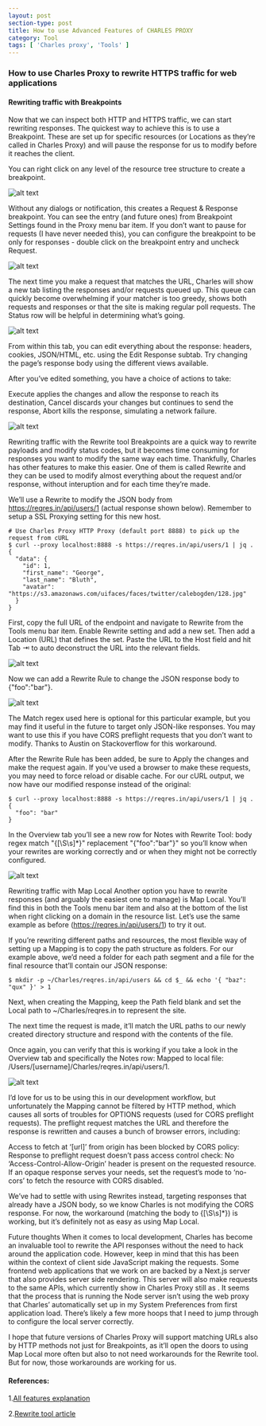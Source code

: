 ```yaml
---
layout: post
section-type: post
title: How to use Advanced Features of CHARLES PROXY
category: Tool
tags: [ 'Charles proxy', 'Tools' ]
---
```


### How to use Charles Proxy to rewrite HTTPS traffic for web applications

#### Rewriting traffic with Breakpoints

Now that we can inspect both HTTP and HTTPS traffic, we can start rewriting responses. The quickest way to achieve this is to use a Breakpoint. These are set up for specific resources (or Locations as they’re called in Charles Proxy) and will pause the response for us to modify before it reaches the client.

You can right click on any level of the resource tree structure to create a breakpoint.

![alt text](../../../../img/CharlesProxy/breakpoints.png)

Without any dialogs or notification, this creates a Request & Response breakpoint. You can see the entry (and future ones) from Breakpoint Settings found in the Proxy menu bar item. If you don’t want to pause for requests (I have never needed this), you can configure the breakpoint to be only for responses - double click on the breakpoint entry and uncheck Request.

![alt text](../../../../img/CharlesProxy/edit-breakpoint.png)

The next time you make a request that matches the URL, Charles will show a new tab listing the responses and/or requests queued up. This queue can quickly become overwhelming if your matcher is too greedy, shows both requests and responses or that the site is making regular poll requests. The Status row will be helpful in determining what’s going.

![alt text](../../../../img/CharlesProxy/breakpoint-status.png)

From within this tab, you can edit everything about the response: headers, cookies, JSON/HTML, etc. using the Edit Response subtab. Try changing the page’s response body using the different views available.

After you’ve edited something, you have a choice of actions to take:

Execute applies the changes and allow the response to reach its destination,
Cancel discards your changes but continues to send the response,
Abort kills the response, simulating a network failure.

![alt text](../../../../img/CharlesProxy/breakpoints-rewrite.png)

Rewriting traffic with the Rewrite tool
Breakpoints are a quick way to rewrite payloads and modify status codes, but it becomes time consuming for responses you want to modify the same way each time. Thankfully, Charles has other features to make this easier. One of them is called Rewrite and they can be used to modify almost everything about the request and/or response, without interuption and for each time they’re made.

We’ll use a Rewrite to modify the JSON body from https://reqres.in/api/users/1 (actual response shown below). Remember to setup a SSL Proxying setting for this new host.

```
# Use Charles Proxy HTTP Proxy (default port 8888) to pick up the request from cURL
$ curl --proxy localhost:8888 -s https://reqres.in/api/users/1 | jq .
{
  "data": {
    "id": 1,
    "first_name": "George",
    "last_name": "Bluth",
    "avatar": "https://s3.amazonaws.com/uifaces/faces/twitter/calebogden/128.jpg"
  }
}
```

First, copy the full URL of the endpoint and navigate to Rewrite from the Tools menu bar item. Enable Rewrite setting and add a new set. Then add a Location (URL) that defines the set. Paste the URL to the Host field and hit Tab ⇥ to auto deconstruct the URL into the relevant fields.

![alt text](../../../../img/CharlesProxy/rewrite.png)

Now we can add a Rewrite Rule to change the JSON response body to {"foo":"bar"}.

![alt text](../../../../img/CharlesProxy/rewrite-json.png)

The Match regex used here is optional for this particular example, but you may find it useful in the future to target only JSON-like responses. You may want to use this if you have CORS preflight requests that you don’t want to modify. Thanks to Austin on Stackoverflow for this workaround.

After the Rewrite Rule has been added, be sure to Apply the changes and make the request again. If you’ve used a browser to make these requests, you may need to force reload or disable cache. For our cURL output, we now have our modified response instead of the original:

```
$ curl --proxy localhost:8888 -s https://reqres.in/api/users/1 | jq .
{
  "foo": "bar"
}
```

In the Overview tab you’ll see a new row for Notes with Rewrite Tool: body regex match "\{[\S\s]*\}" replacement "{"foo":"bar"}" so you’ll know when your rewrites are working correctly and or when they might not be correctly configured.

![alt text](../../../../img/CharlesProxy/rewrite-notes.png)

Rewriting traffic with Map Local
Another option you have to rewrite responses (and arguably the easiest one to manage) is Map Local. You’ll find this in both the Tools menu bar item and also at the bottom of the list when right clicking on a domain in the resource list. Let’s use the same example as before (https://reqres.in/api/users/1) to try it out.

If you’re rewriting different paths and resources, the most flexible way of setting up a Mapping is to copy the path structure as folders. For our example above, we’d need a folder for each path segment and a file for the final resource that’ll contain our JSON response:

```
$ mkdir -p ~/Charles/reqres.in/api/users && cd $_ && echo '{ "baz": "qux" }' > 1
```

Next, when creating the Mapping, keep the Path field blank and set the Local path to ~/Charles/reqres.in to represent the site.

The next time the request is made, it’ll match the URL paths to our newly created directory structure and respond with the contents of the file.

Once again, you can verify that this is working if you take a look in the Overview tab and specifically the Notes row: Mapped to local file: /Users/[username]/Charles/reqres.in/api/users/1.

![alt text](../../../../img/CharlesProxy/map-local.png)

I’d love for us to be using this in our development workflow, but unfortunately the Mapping cannot be filtered by HTTP method, which causes all sorts of troubles for OPTIONS requests (used for CORS preflight requests). The preflight request matches the URL and therefore the response is rewritten and causes a bunch of browser errors, including:

Access to fetch at ‘[url]’ from origin has been blocked by CORS policy: Response to preflight request doesn’t pass access control check: No ‘Access-Control-Allow-Origin’ header is present on the requested resource. If an opaque response serves your needs, set the request’s mode to ‘no-cors’ to fetch the resource with CORS disabled.

We’ve had to settle with using Rewrites instead, targeting responses that already have a JSON body, so we know Charles is not modifying the CORS response. For now, the workaround (matching the body to \{[\S\s]*\}) is working, but it’s definitely not as easy as using Map Local.

Future thoughts
When it comes to local development, Charles has become an invaluable tool to rewrite the API responses without the need to hack around the application code. However, keep in mind that this has been within the context of client side JavaScript making the requests. Some frontend web applications that we work on are backed by a Next.js server that also provides server side rendering. This server will also make requests to the same APIs, which currently show in Charles Proxy still as <unknown>. It seems that the process that is running the Node server isn’t using the web proxy that Charles’ automatically set up in my System Preferences from first application load. There’s likely a few more hoops that I need to jump through to configure the local server correctly.

I hope that future versions of Charles Proxy will support matching URLs also by HTTP methods not just for Breakpoints, as it’ll open the doors to using Map Local more often but also to not need workarounds for the Rewrite tool. But for now, those workarounds are working for us.


#### References:
1.[All features explanation](https://www.adopsinsider.com/ad-ops-tools/charles-proxy-advanced/)

2.[Rewrite tool article](https://deliveroo.engineering/2018/12/04/how-to-use-charles-proxy-to-rewrite-https-traffic-for-web-applications.html)